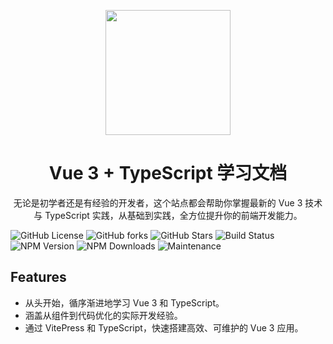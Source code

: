 <p align="center">
  <img src="https://caoyan-810.oss-cn-nanjing.aliyuncs.com/114632281_p0_master1200.jpg?OSSAccessKeyId=LTAI5t8hvPqenc3EEGaConZr&Expires=1728712884&Signature=xcc3%2FrIZ%2BpjJdR1fVB03iFKos5c%3D" style="width: 200px;" />
</p>
<h1 align="center"> Vue 3 + TypeScript 学习文档</h1>
<p align="center">
无论是初学者还是有经验的开发者，这个站点都会帮助你掌握最新的 Vue 3 技术与 TypeScript 实践，从基础到实践，全方位提升你的前端开发能力。
</p>

![GitHub License](https://img.shields.io/github/license/caiyan810/Vu3-ts-docs)
![GitHub forks](https://img.shields.io/github/forks/caiyan810/Vu3-ts-docs)
![GitHub Stars](https://img.shields.io/github/stars/caiyan810/Vu3-ts-docs)
![Build Status](https://img.shields.io/github/workflow/status/caiyan810/Vu3-ts-docs/CI)
![NPM Version](https://img.shields.io/npm/v/your-package)
![NPM Downloads](https://img.shields.io/npm/dw/your-package)
![Maintenance](https://img.shields.io/maintenance/yes/2024)

## Features
- 从头开始，循序渐进地学习 Vue 3 和 TypeScript。
- 涵盖从组件到代码优化的实际开发经验。
- 通过 VitePress 和 TypeScript，快速搭建高效、可维护的 Vue 3 应用。
